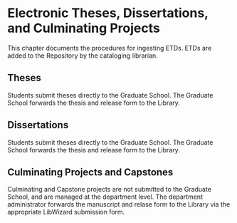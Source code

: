 # Electronic Theses, Dissertations, and Culminating Projects
This chapter documents the procedures for ingesting ETDs. ETDs are added to the Repository by the cataloging librarian.
## Theses
Students submit theses directly to the Graduate School. The Graduate School forwards the thesis and release form to the Library.
## Dissertations
Students submit theses directly to the Graduate School. The Graduate School forwards the thesis and release form to the Library.
## Culminating Projects and Capstones
Culminating and Capstone projects are not submitted to the Graduate School, and are managed at the department level. The department administrator forwards the manuscript and relase form to the Library via the appropriate LibWizard submission form.